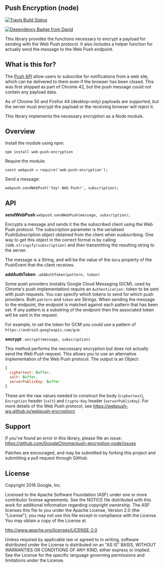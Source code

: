 Push Encryption (node)
----------------------

[![Travis Build Status](https://travis-ci.org/GoogleChrome/push-encryption-node.svg?branch=master)](https://travis-ci.org/GoogleChrome/push-encryption-node)

[![Dependency Badge from David](https://david-dm.org/GoogleChrome/push-encryption-node.svg)](https://david-dm.org/GoogleChrome/push-encryption-node)

This library provides the functions necessary to encrypt a payload for sending
with the Web Push protocol. It also includes a helper function for actually
send the message to the Web Push endpoint.

What is this for?
-----------------

The [Push API](http://w3c.github.io/push-api/) allow users to subscribe for
notifications from a web site, which can be delivered to them even if the
browser has been closed. This was first shipped as part of Chrome 42, but the
push message could not contain any payload data.

As of Chrome 50 and Firefox 44 (desktop-only) payloads are supported, but the
server must encrypt the payload or the receiving browser will reject it.

This library implements the necessary encryption as a Node module.

Overview
--------

Install the module using npm:

`npm install web-push-encryption`

Require the module:

`const webpush = require('web-push-encryption');`

Send a message:

`webpush.sendWebPush('Yay! Web Push!', subscription);`

API
---

**sendWebPush**
`webpush.sendWebPush(message, subscription);`

Encrypts a message and sends it the the subscribed client using the Web Push
protocol. The subscription parameter is the serialised PushSubscription object
obtained from the client when susbscribing. One way to get this object in the
correct format is by calling `JSON.stringify(subscription)` and then
transmitting the resulting string to the server.

The message is a String, and will be the value of the `data` property of the
PushEvent that the client receives.

**addAuthToken**
`.addAuthToken(pattern, token)`

Some push providers (notably Google Cloud Messaging (GCM), used by Chrome's push
implementation) require an `Authentication:` token to be sent with push
requests. You can specify which tokens to send for which push providers. Both
`pattern` and `token` are Strings. When sending the message to the endpoint, the
endpoint is matched against each pattern that has been set. If any pattern is a
substring of the endpoint then the associated token will be sent in the request.

For example, to set the token for GCM you could use a pattern of
`https://android.googleapis.com/gcm`.

**encrypt**
`.encrypt(message, subscription)`

This method performs the neccessary encryption but does not actually send the
Web Push request. This allows you to use an alternative implementation of the
Web Push protocol. The output is an Object:

```javascript
{
  ciphertext: Buffer,
  salt: Buffer,
  serverPublicKey: Buffer
}
```

These are the raw values needed to construct the body (`ciphertext`),
`Encryption` header (`salt`) and `Crypto-Key` header (`serverPublicKey`). For
more details of the Web Push protocol, see
https://webpush-wg.github.io/webpush-encryption/

Support
-------

If you've found an error in this library, please file an issue:
https://github.com/GoogleChrome/push-encryption-node/issues

Patches are encouraged, and may be submitted by forking this project and
submitting a pull request through GitHub.

License
-------

Copyright 2016 Google, Inc.

Licensed to the Apache Software Foundation (ASF) under one or more contributor
license agreements.  See the NOTICE file distributed with this work for
additional information regarding copyright ownership.  The ASF licenses this
file to you under the Apache License, Version 2.0 (the "License"); you may not
use this file except in compliance with the License.  You may obtain a copy of
the License at

  http://www.apache.org/licenses/LICENSE-2.0

Unless required by applicable law or agreed to in writing, software
distributed under the License is distributed on an "AS IS" BASIS, WITHOUT
WARRANTIES OR CONDITIONS OF ANY KIND, either express or implied.  See the
License for the specific language governing permissions and limitations under
the License.
